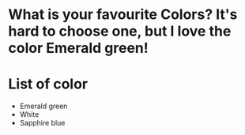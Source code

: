 # What is your favourite Colors? It's hard to choose one, but I love the color Emerald green!

# List of color
- Emerald green
- White
- Sapphire blue
